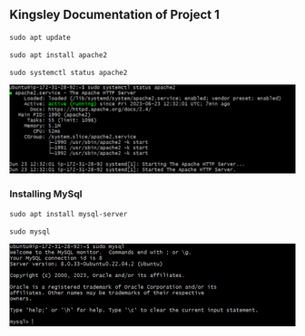 ## Kingsley Documentation of Project 1

`sudo apt update`

`sudo apt install apache2`

`sudo systemctl status apache2`

![apache status](.\images\apache-status.PNG)


### Installing MySql

`sudo apt install mysql-server`

`sudo mysql`

![mysql status](.\images\mysql-status.PNG)

